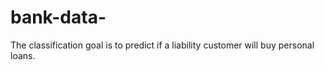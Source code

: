# bank-data-
The classification goal is to predict if a  liability customer will buy personal loans.
